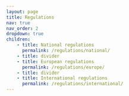 ```yaml
---
layout: page
title: Regulations
nav: true
nav_order: 2
dropdown: true
children: 
    - title: National regulations
      permalink: /regulations/national/
    - title: divider
    - title: European regulations
      permalink: /regulations/europe/
    - title: divider
    - title: International regulations
      permalink: /regulations/international/
---
```

